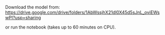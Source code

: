 Download the model from: https://drive.google.com/drive/folders/1AbWssjhX21dl0X45d5sJnL_oviEWswPI?usp=sharing

or run the notebook (takes up to 60 minutes on CPU). 

